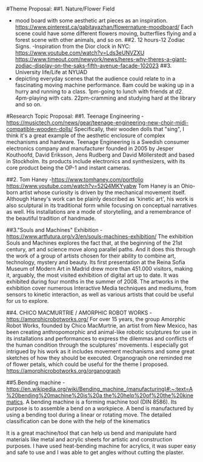 #Theme Proposal:
##1. Nature/Flower Field
- mood board with some aesthetic art pieces as an inspiration.
https://www.pinterest.ca/gabitayazhan/flowernature-moodboard/
Each scene could have some different flowers moving, butterflies flying and 
a forest scene with other animals, and so on. 
##2. 12 hours-12 Zodiac Signs. 
-Inspiration from the Dior clock in NYC:
https://www.youtube.com/watch?v=Lds3eUNVZXU
https://www.timeout.com/newyork/news/heres-why-theres-a-giant-zodiac-display-on-the-saks-fifth-avenue-facade-102023
##3. University life/Life at NYUAD
- depicting everyday scenes that the audience could relate to in a fascinating moving machine performance.
8am could be waking up in a hurry and running to a class. 
1pm-going to lunch with friends at d2.
4pm-playing with cats.
22pm-cramming and studying hard at the library and so on.

#Research Topic Proposal:
##1. Teenage Engineering
-https://musictech.com/news/gear/teenage-engineering-new-choir-midi-compatible-wooden-dolls/
Specifically, their wooden dolls that "sing", I think it's a great example of the aesthetic enclosure of complex mechanisms and hardware.
Teenage Engineering is a Swedish consumer electronics company and manufacturer founded in 2005 by Jesper Kouthoofd, David Eriksson, 
Jens Rudberg and David Möllerstedt and based in Stockholm. Its products include electronics and synthesizers, with its core product 
being the OP-1 and instant cameras.

##2. Tom Haney
-https://www.tomhaney.com/portfolio
https://www.youtube.com/watch?v=52Q4MKYyabw
Tom Haney is an Ohio-born artist whose curiosity is driven by the mechanical movement itself. Although Haney's work can be plainly
described as 'kinetic art', his work is also sculptural in its traditional form while focusing on conceptual narratives as well.
His installations are a mode of storytelling, and a remembrance of the beautiful tradition of handmade.

##3."Souls and Machines" Exhibition
-https://www.artfutura.org/v3/en/souls-machines-exhibition/
The exhibition Souls and Machines explores the fact that, at the beginning of the 21st century, art and science move along parallel paths. 
And it does this through the work of a group of artists chosen for their ability to combine art, technology, mystery and beauty.
Its first presentation at the Reina Sofia Museum of Modern Art in Madrid drew more than 451.000 visitors, making it, arguably, 
the most visited exhibition of digital art up to date. It was exhibited during four months in the summer of 2008.
The artworks in the exhibition cover numerous Interactive Media techniques and mediums, from sensors to kinetic interaction, 
as well as various artists that could be useful for us to explore. 

##4. CHICO MACMURTRIE / AMORPHIC ROBOT WORKS
-https://amorphicrobotworks.org/
For over 15 years, the group Amorphic Robot Works, founded by Chico MacMurtrie, an artist from New Mexico, has been creating anthropomorphic 
and animal-like robotic sculptures for use in its installations and performances to express the dilemmas and conflicts of the human condition 
through the sculptures’ movements.
I especially got intrigued by his work as it includes movement mechanisms and some great sketches of how they should be executed. 
Organograph one reminded me of flower petals, which could be useful for the theme I proposed. https://amorphicrobotworks.org/organograph

##5.Bending machine
-https://en.wikipedia.org/wiki/Bending_machine_(manufacturing)#:~:text=A%20bending%20machine%20is%20a,the%20help%20of%20the%20kinematics.
A bending machine is a forming machine tool (DIN 8586). Its purpose is to assemble a bend on a workpiece. A bend is manufactured by using a bending tool 
during a linear or rotating move. The detailed classification can be done with the help of the kinematics

It is a great machine/tool that can help us bend and manipulate hard materials like metal and acrylic sheets 
for artistic and construction purposes. I have used heat-bending machine for acrylics, it was super easy and safe to use and
I was able to get angles without cutting the plaster.








